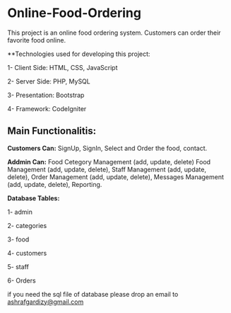 # Online-Food-Ordering
This project is an online food ordering system. Customers can order their favorite food online.


**Technologies used for developing this project:


  1- Client Side: HTML, CSS, JavaScript
  
  
  2- Server Side: PHP, MySQL
  
  
  3- Presentation: Bootstrap
  
  
  4- Framework: CodeIgniter 
  
  
 ## Main Functionalitis:
  
  
  **Customers Can:** SignUp, SignIn, Select and Order the food, contact.
  
  
  **Addmin Can:** Food Cetegory Management (add, update, delete) Food Management (add, update, delete), Staff Management (add, update, delete), Order Management (add, update, delete), Messages Management (add, update, delete), Reporting. 
  
  **Database Tables:**
  
  1- admin
  
  2- categories
  
  3- food
  
  4- customers
  
  5- staff
  
  6- Orders
  
  if you need the sql file of database please drop an email to ashrafgardizy@gmail.com
